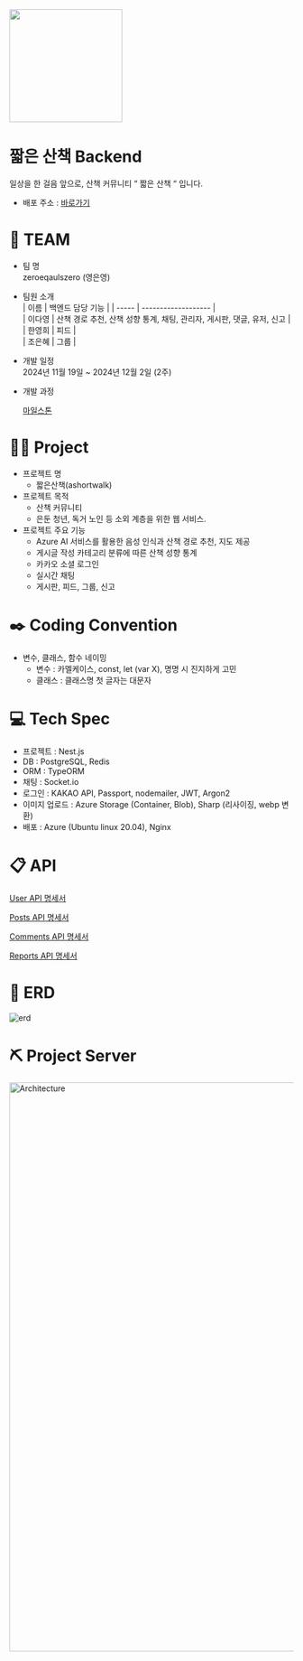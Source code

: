 <img src="https://github.com/user-attachments/assets/e11880de-7f4c-428d-9ee8-bac6a70e0efd" width="200" height="200">

# 짧은 산책 Backend

일상을 한 걸음 앞으로, 산책 커뮤니티 “ 짧은 산책 “ 입니다.

- 배포 주소 : [바로가기](https://devleveling.com)

# 👟 TEAM

- 팀 명  
  zeroeqaulszero (영은영)
- 팀원 소개  
  | 이름 | 백엔드 담당 기능 |
  | ----- | ------------------- |  
  | 이다영 | 산책 경로 추천, 산책 성향 통계, 채팅, 관리자, 게시판, 댓글, 유저, 신고 |  
  | 한영희 | 피드 |  
  | 조은혜 | 그룹 |  

- 개발 일정  
  2024년 11월 19일 ~ 2024년 12월 2일 (2주)

- 개발 과정

  [마일스톤](https://docs.google.com/spreadsheets/d/1SSaSrOxuqmxmiVsNv_Pw6xuxpjbTNivPiRzatUcC_YY/edit?gid=0#gid=0)

# 🏃‍♀️ Project

- 프로젝트 명
  - 짧은산책(ashortwalk)
- 프로젝트 목적
  - 산책 커뮤니티
  - 은둔 청년, 독거 노인 등 소외 계층을 위한 웹 서비스.
- 프로젝트 주요 기능
  - Azure AI 서비스를 활용한 음성 인식과 산책 경로 추천, 지도 제공
  - 게시글 작성 카테고리 분류에 따른 산책 성향 통계
  - 카카오 소셜 로그인
  - 실시간 채팅
  - 게시판, 피드, 그룹, 신고

# ✒️ Coding Convention

- 변수, 클래스, 함수 네이밍
  - 변수 : 카멜케이스, const, let (var X), 명명 시 진지하게 고민
  - 클래스 : 클래스명 첫 글자는 대문자

# 💻 Tech Spec

- 프로젝트 : Nest.js
- DB : PostgreSQL, Redis
- ORM : TypeORM
- 채팅 : Socket.io
- 로그인 : KAKAO API, Passport, nodemailer, JWT, Argon2
- 이미지 업로드 : Azure Storage (Container, Blob), Sharp (리사이징, webp 변환)
- 배포 : Azure (Ubuntu linux 20.04), Nginx

# 📋 API

[User API 명세서](https://suave-prawn-3cc.notion.site/Users-API-12d244ea9138809c8e4ece1de5b1d1d6)

[Posts API 명세서](https://suave-prawn-3cc.notion.site/Posts-API-12e244ea9138805c86eff064a9e4bc48)

[Comments API 명세서](https://suave-prawn-3cc.notion.site/Comments-API-12f244ea913880a88945e9492bc1ce93)

[Reports API 명세서](https://suave-prawn-3cc.notion.site/Reports-API-12f244ea9138806a86cce9f048ea504a)

# 📔 ERD

![erd](https://github.com/user-attachments/assets/39d203af-db06-4ddb-803f-9abba658c61a)

# ⛏️ Project Server
<img width="1008" alt="Architecture" src="https://github.com/user-attachments/assets/067e8cb9-7cce-4e87-854a-27ce84c9e26d">


